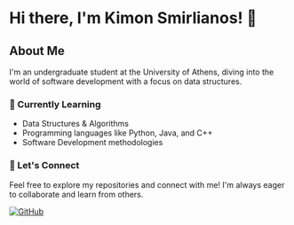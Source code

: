# Hi there, I'm Kimon Smirlianos! 👋

## About Me
I'm an undergraduate student at the University of Athens, diving into the world of software development with a focus on data structures. 

### 🌱 Currently Learning
- Data Structures & Algorithms
- Programming languages like Python, Java, and C++
- Software Development methodologies

### 🤝 Let's Connect
Feel free to explore my repositories and connect with me! I'm always eager to collaborate and learn from others.

[![GitHub](https://img.shields.io/github/followers/KimonSMN?label=Follow&style=social)](https://github.com/KimonSMN)
